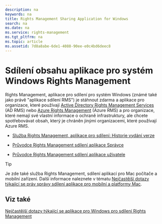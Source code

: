 ```yaml
---
description: na
keywords: na
title: Rights Management Sharing Application for Windows
search: na
ms.date: na
ms.service: rights-management
ms.tgt_pltfrm: na
ms.topic: article
ms.assetid: 7d8a8abe-6de1-4088-90ee-e0c4bd6deec8
---
```

# Sd&#237;len&#237; obsahu aplikace pro syst&#233;m Windows Rights Management
Rights Management, aplikace pro sdílení pro systém Windows (známé také jako právě "aplikace sdílení RMS") je stáhnout zdarma a aplikace pro organizace, které používají [Active Directory Rights Management Services](https://technet.microsoft.com/library/cc772403.aspx) (AD RMS) nebo [Azure Rights Management](https://technet.microsoft.com/library/jj585024.aspx) (Azure RMS) a pro organizace, které nemají své vlastní informace o ochraně infrastruktury, ale chcete spotřebovávat obsah, který je chráněn jinými organizacemi, které používají Azure RMS.

-   [Služba Rights Management, aplikace pro sdílení: Historie vydání verze](../Topic/Rights_Management_sharing_application__Version_release_history.md)

-   [Průvodce Rights Management sdílení aplikace Správce](../Topic/Rights_Management_sharing_application_administrator_guide.md)

-   [Průvodce Rights Management sdílení aplikace uživatele](../Topic/Rights_Management_sharing_application_user_guide.md)

> [!TIP]
> Je zde také služba Rights Management, sdílení aplikací pro Mac počítače a mobilní zařízení. Další informace naleznete v tématu [Nejčastější dotazy týkající se práv správy sdílení aplikace pro mobilní a platformy Mac](http://technet.microsoft.com/dn451248).

## Viz také
[Nejčastější dotazy týkající se aplikace pro Windows pro sdílení Rights Management](http://technet.microsoft.com/dn467883)

